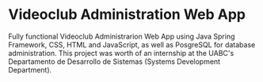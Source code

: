 # Videoclub Administration Web App 
 Fully functional Videoclub Administrarion Web App using Java Spring Framework, CSS, HTML and JavaScript, as well as PosgreSQL for database administration. This project was worth of an internship at the UABC's Departamento de Desarrollo de Sistemas (Systems Development Department).
